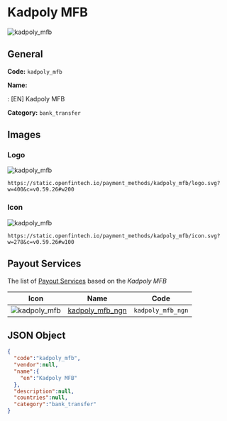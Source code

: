 
# Kadpoly MFB 
![kadpoly_mfb](https://static.openfintech.io/payment_methods/kadpoly_mfb/logo.svg?w=400&c=v0.59.26#w200)  

## General 
**Code:** `kadpoly_mfb` 
 
**Name:** 
 
:	[EN] Kadpoly MFB 
 
**Category:** `bank_transfer` 
 

## Images 

### Logo 
![kadpoly_mfb](https://static.openfintech.io/payment_methods/kadpoly_mfb/logo.svg?w=400&c=v0.59.26#w200)  

```
https://static.openfintech.io/payment_methods/kadpoly_mfb/logo.svg?w=400&c=v0.59.26#w200
```  

### Icon 
![kadpoly_mfb](https://static.openfintech.io/payment_methods/kadpoly_mfb/icon.svg?w=278&c=v0.59.26#w100)  

```
https://static.openfintech.io/payment_methods/kadpoly_mfb/icon.svg?w=278&c=v0.59.26#w100
```  

## Payout Services 
 
The list of [Payout Services](/payout-services/) based on the _Kadpoly MFB_ 

|Icon|Name|Code| 
|:---:|:---:|:---:| 
|![kadpoly_mfb](https://static.openfintech.io/payout_methods/kadpoly_mfb/icon.svg?w=278&c=v0.59.26#w40) |[kadpoly_mfb_ngn](/payout-services/kadpoly_mfb_ngn/)|`kadpoly_mfb_ngn`| 
 

## JSON Object 

```json
{
  "code":"kadpoly_mfb",
  "vendor":null,
  "name":{
    "en":"Kadpoly MFB"
  },
  "description":null,
  "countries":null,
  "category":"bank_transfer"
}
```  
